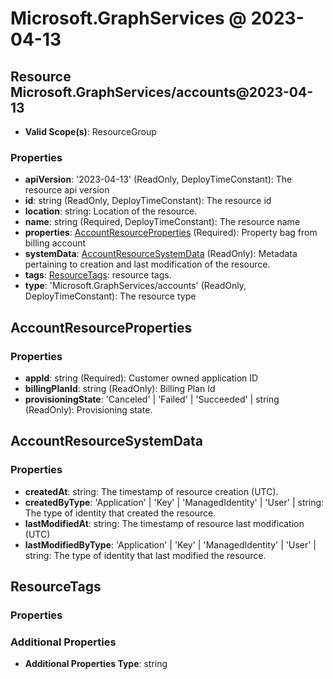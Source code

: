 # Microsoft.GraphServices @ 2023-04-13

## Resource Microsoft.GraphServices/accounts@2023-04-13
* **Valid Scope(s)**: ResourceGroup
### Properties
* **apiVersion**: '2023-04-13' (ReadOnly, DeployTimeConstant): The resource api version
* **id**: string (ReadOnly, DeployTimeConstant): The resource id
* **location**: string: Location of the resource.
* **name**: string (Required, DeployTimeConstant): The resource name
* **properties**: [AccountResourceProperties](#accountresourceproperties) (Required): Property bag from billing account
* **systemData**: [AccountResourceSystemData](#accountresourcesystemdata) (ReadOnly): Metadata pertaining to creation and last modification of the resource.
* **tags**: [ResourceTags](#resourcetags): resource tags.
* **type**: 'Microsoft.GraphServices/accounts' (ReadOnly, DeployTimeConstant): The resource type

## AccountResourceProperties
### Properties
* **appId**: string (Required): Customer owned application ID
* **billingPlanId**: string (ReadOnly): Billing Plan Id
* **provisioningState**: 'Canceled' | 'Failed' | 'Succeeded' | string (ReadOnly): Provisioning state.

## AccountResourceSystemData
### Properties
* **createdAt**: string: The timestamp of resource creation (UTC).
* **createdByType**: 'Application' | 'Key' | 'ManagedIdentity' | 'User' | string: The type of identity that created the resource.
* **lastModifiedAt**: string: The timestamp of resource last modification (UTC)
* **lastModifiedByType**: 'Application' | 'Key' | 'ManagedIdentity' | 'User' | string: The type of identity that last modified the resource.

## ResourceTags
### Properties
### Additional Properties
* **Additional Properties Type**: string

